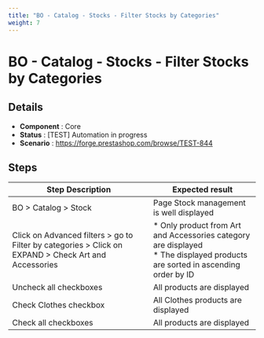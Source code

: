 ```yaml
---
title: "BO - Catalog - Stocks - Filter Stocks by Categories"
weight: 7
---
```


# BO - Catalog - Stocks - Filter Stocks by Categories
## Details
* **Component** : Core
* **Status** : [TEST] Automation in progress
* **Scenario** : https://forge.prestashop.com/browse/TEST-844

## Steps
| Step Description | Expected result |
| ----- | ----- |
| BO > Catalog > Stock | Page Stock management is well displayed |
| Click on Advanced filters > go to Filter by categories > Click on EXPAND > Check Art and Accessories | * Only product from Art and Accessories category are displayed<br> * The displayed products are sorted in ascending order by ID |
| Uncheck all checkboxes | All products are displayed |
| Check Clothes checkbox | All Clothes products are displayed |
| Check all checkboxes | All products are displayed |
